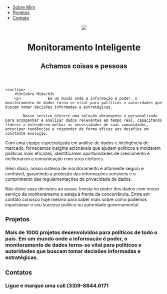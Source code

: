 
<body>
<Nav>
    <ul>
        <li>
            <a href="index.html">Sobre Mim</a>
        </li>
        <li>
            <a href="project.html">Projetos </a>
        </li>
        <li>
            <a href="contact.html">Contato</a>
        </li>
    </ul>
</Nav>
<header>
    <div class="center">
        <img src="./img/download.png"></img>    
    </div>
    <h1> Monitoramento Inteligente</h1>
    <h2> Achamos coisas e pessoas </h2>
</header>  

<main>
    
    <section>
        <h3>Sobre Mim</h3>
        <p>            Em um mundo onde a informação é poder, o monitoramento de dados torna-se vital para políticos e autoridades que buscam tomar decisões informadas e estratégicas. 
            
            Nosso serviço oferece uma solução abrangente e personalizada para acompanhar e analisar dados relevantes em tempo real, capacitando líderes a entenderem melhor as necessidades de suas comunidades, antecipar tendências e responder de forma eficaz aos desafios em constante evolução.

Com uma equipe especializada em análise de dados e inteligência de mercado, fornecemos insights acionáveis que ajudam políticos a moldarem políticas mais eficazes, identificarem oportunidades de crescimento e melhorarem a comunicação com seus eleitores. 

Além disso, nosso sistema de monitoramento é altamente seguro e confiável, garantindo a proteção das informações sensíveis e o cumprimento das regulamentações de privacidade de dados.

Não deixe suas decisões ao acaso. Invista no poder dos dados com nosso serviço de monitoramento e esteja à frente da concorrência. Entre em contato conosco hoje mesmo para saber mais sobre como podemos impulsionar o seu sucesso político ou autoridade governamental.        
        </p>
    </section>
    <section>
        <h3><Projetos>
        <h3> Projetos </h3>
        <p>Mais de 1000 projetos desenvolvidos para políticos de todo o país. Em um mundo onde a informação é poder, o monitoramento de dados torna-se vital para políticos e autoridades que buscam tomar decisões informadas e estratégicas.                        
        </p>
    </section>
    <section>
        <h3><Projetos>
        <h3> Contatos </h3>
        <p> Ligue e marque uma call (33)9-8844.6171                
        </p>
    </section>    
</main>

</body>
</html>
